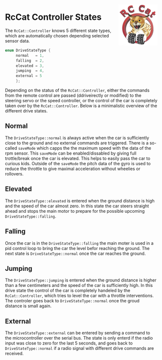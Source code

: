 <a href="#"><img src="../../../images/logo_small.png" width="128" height="135" align="right"/></a>

# RcCat Controller States

The `RcCat::Controller` knows 5 different state types, which are automatically chosen depending selected sensor data. 

```cpp
enum DriveStateType {
     normal   = 1,
     falling  = 2,
     elevated = 3,
     jumping  = 4,
     external = 5
     };
```
Depending on the status of the `RcCat::Controller`, either the commands from the remote control are passed (ddriveirectly or modified) to the steering servo or the speed controller, or the control of the car is completely taken over by the `RcCat::Controller`. 
Below is a minimalistic overview of the different drive states.

## Normal
The `DriveStateType::normal` is always active when the car is sufficiently close to the ground and no external commands are triggered.
There is a so-called `saveMode` which capps the the maximum speed with the data of the rpm sensor.
This `saveMode` can be enabled/dissabled by giving full trottle/break once the  car is elevated. This helps to easily pass the car to curious kids.
Outside of the `saveMode` the pitch data of the gyro is used to reduce the throttle to give maximal acceleration without wheelies or rollovers.


## Elevated
The `DriveStateType::elevated` is entered when the ground distance is high and the speed of the car almost  zero. In this state the car steers straight ahead and stops the main motor to prepare for the possible upcoming `DriveStateType::falling`.

## Falling
Once the car is in the `DriveStateType::falling` the main moter is used in a pid control loop to bring the car the level befor reaching the ground.
The next state is `DriveStateType::normal` once the car reaches the ground.


## Jumping
The `DriveStateType::jumping` is entered when the ground distance is higher than a few centimeters and the speed of the car is sufficiently high.
In this drive state the control of the car is completely handeled by the `RcCat::Controller`, which tries to level the car with a throttle interventions.
The controler goes back to `DriveStateType::normal` once the groud distance is small again. 


## External
The `DriveStateType::external` can be entered by sending a command to the microcontroller over the serial bus. The state is only enterd if the radio input was close to zero for the last 5 seconds, and goes back to `DriveStateType::normal` if a radio signal with different drive commands are received.





